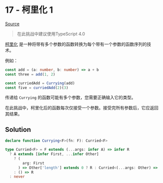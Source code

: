 # 17 - 柯里化 1

[Source](https://github.com/lybenson/ts-checker/blob/master/src/17-hard-currying-1/template.ts)

> 在此挑战中建议使用TypeScript 4.0

[柯里化](https://en.wikipedia.org/wiki/Currying) 是一种将带有多个参数的函数转换为每个带有一个参数的函数序列的技术。

例如：

```ts
const add = (a: number, b: number) => a + b
const three = add(1, 2)

const curriedAdd = Currying(add)
const five = curriedAdd(2)(3)
```

传递给 `Currying` 的函数可能有多个参数，您需要正确输入它的类型。

在此挑战中，柯里化后的函数每次仅接受一个参数。接受完所有参数后，它应返回其结果。

## Solution

```ts
declare function Currying<F>(fn: F): Curried<F>

type Curried<F> = F extends (...args: infer A) => infer R
  ? A extends [infer First, ...infer Other]
    ? (
        arg: First
      ) => Other['length'] extends 0 ? R : Curried<(...args: Other) => R>
    : () => R
  : never
```
